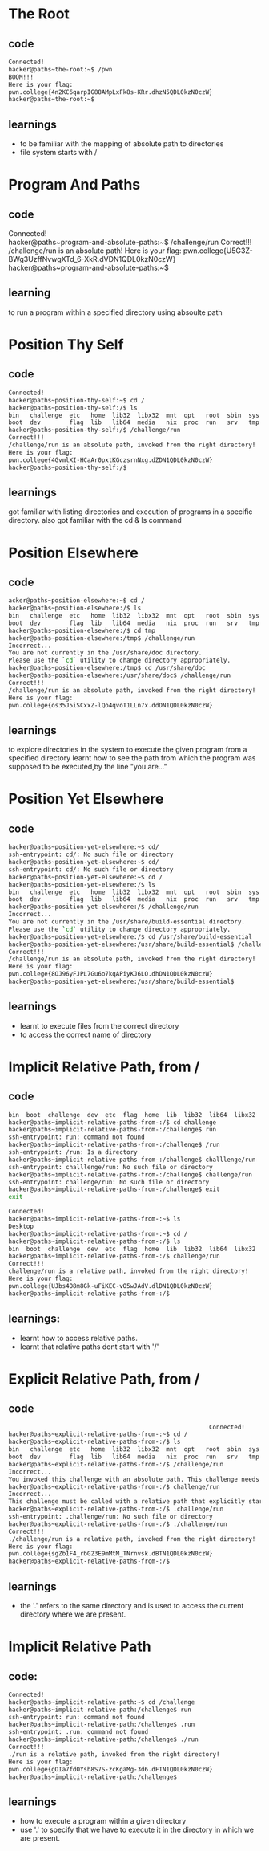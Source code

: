 # The Root
## code
```bash
Connected!
hacker@paths~the-root:~$ /pwn
BOOM!!!
Here is your flag:
pwn.college{4n2KC6qarpIG88AMpLxFk8s-KRr.dhzN5QDL0kzN0czW}
hacker@paths~the-root:~$ 
```

## learnings
- to be familiar with the mapping of absolute path to directories
- file system starts with /
# Program And Paths
## code
Connected!                                                                        
hacker@paths~program-and-absolute-paths:~$ /challenge/run
Correct!!!
/challenge/run is an absolute path! Here is your flag:
pwn.college{U5G3Z-BWg3UzffNvwgXTd_6-XkR.dVDN1QDL0kzN0czW}
hacker@paths~program-and-absolute-paths:~$ 
## learning
to run a program within a specified directory using absoulte path

# Position Thy Self
## code
```bash
Connected!
hacker@paths~position-thy-self:~$ cd /
hacker@paths~position-thy-self:/$ ls
bin   challenge  etc   home  lib32  libx32  mnt  opt   root  sbin  sys  usr
boot  dev        flag  lib   lib64  media   nix  proc  run   srv   tmp  var
hacker@paths~position-thy-self:/$ /challenge/run
Correct!!!
/challenge/run is an absolute path, invoked from the right directory!
Here is your flag:
pwn.college{4GvmlXI-HCaAr0pxtKGczsrnNxg.dZDN1QDL0kzN0czW}
hacker@paths~position-thy-self:/$ 


```

## learnings
got familiar with listing directories and execution of programs in a specific directory.
also got familiar with the cd & ls command

# Position Elsewhere
## code
``` bash
acker@paths~position-elsewhere:~$ cd /
hacker@paths~position-elsewhere:/$ ls
bin   challenge  etc   home  lib32  libx32  mnt  opt   root  sbin  sys  usr
boot  dev        flag  lib   lib64  media   nix  proc  run   srv   tmp  var
hacker@paths~position-elsewhere:/$ cd tmp
hacker@paths~position-elsewhere:/tmp$ /challenge/run
Incorrect...
You are not currently in the /usr/share/doc directory.
Please use the `cd` utility to change directory appropriately.
hacker@paths~position-elsewhere:/tmp$ cd /usr/share/doc
hacker@paths~position-elsewhere:/usr/share/doc$ /challenge/run
Correct!!!
/challenge/run is an absolute path, invoked from the right directory!
Here is your flag:
pwn.college{os35J5iSCxxZ-lQo4qvoT1LLn7x.ddDN1QDL0kzN0czW}
```

## learnings
to explore directories in the system
to execute the given program from a specified directory
learnt how to see the path from which the program was supposed to be executed,by the line "you are..."
# Position Yet Elsewhere
## code

```bash
hacker@paths~position-yet-elsewhere:~$ cd/
ssh-entrypoint: cd/: No such file or directory
hacker@paths~position-yet-elsewhere:~$ cd/
ssh-entrypoint: cd/: No such file or directory
hacker@paths~position-yet-elsewhere:~$ cd /
hacker@paths~position-yet-elsewhere:/$ ls
bin   challenge  etc   home  lib32  libx32  mnt  opt   root  sbin  sys  usr
boot  dev        flag  lib   lib64  media   nix  proc  run   srv   tmp  var
hacker@paths~position-yet-elsewhere:/$ /challenge/run
Incorrect...
You are not currently in the /usr/share/build-essential directory.
Please use the `cd` utility to change directory appropriately.
hacker@paths~position-yet-elsewhere:/$ cd /usr/share/build-essential
hacker@paths~position-yet-elsewhere:/usr/share/build-essential$ /challenge/run
Correct!!!
/challenge/run is an absolute path, invoked from the right directory!
Here is your flag:
pwn.college{8OJ96yFJPL7Gu6o7kqAPiyKJ6LO.dhDN1QDL0kzN0czW}
hacker@paths~position-yet-elsewhere:/usr/share/build-essential$
```

## learnings

- learnt to execute files from the correct directory
- to access the correct name of directory

# Implicit Relative Path, from /
## code
```bash
bin  boot  challenge  dev  etc  flag  home  lib  lib32  lib64  libx32  media  mnt  nix  opt  proc  root  run  sbin  srv  sys  tmp  usr  var
hacker@paths~implicit-relative-paths-from-:/$ cd challenge
hacker@paths~implicit-relative-paths-from-:/challenge$ run
ssh-entrypoint: run: command not found
hacker@paths~implicit-relative-paths-from-:/challenge$ /run
ssh-entrypoint: /run: Is a directory
hacker@paths~implicit-relative-paths-from-:/challenge$ challlenge/run
ssh-entrypoint: challlenge/run: No such file or directory
hacker@paths~implicit-relative-paths-from-:/challenge$ challenge/run
ssh-entrypoint: challenge/run: No such file or directory
hacker@paths~implicit-relative-paths-from-:/challenge$ exit
exit

Connected!                                                                        
hacker@paths~implicit-relative-paths-from-:~$ ls
Desktop
hacker@paths~implicit-relative-paths-from-:~$ cd /
hacker@paths~implicit-relative-paths-from-:/$ ls
bin  boot  challenge  dev  etc  flag  home  lib  lib32  lib64  libx32  media  mnt  nix  opt  proc  root  run  sbin  srv  sys  tmp  usr  var
hacker@paths~implicit-relative-paths-from-:/$ challenge/run
Correct!!!
challenge/run is a relative path, invoked from the right directory!
Here is your flag:
pwn.college{UJbs4O8m8Gk-uFiKEC-vO5wJAdV.dlDN1QDL0kzN0czW}
hacker@paths~implicit-relative-paths-from-:/$ 
```

## learnings:
- learnt how to access relative paths.
- learnt that relative paths dont start with '/'

# Explicit Relative Path, from /

## code
```bash
                                                        Connected!
hacker@paths~explicit-relative-paths-from-:~$ cd /
hacker@paths~explicit-relative-paths-from-:/$ ls
bin   challenge  etc   home  lib32  libx32  mnt  opt   root  sbin  sys  usr
boot  dev        flag  lib   lib64  media   nix  proc  run   srv   tmp  var
hacker@paths~explicit-relative-paths-from-:/$ /challenge/run
Incorrect...
You invoked this challenge with an absolute path. This challenge needs a relative path!
hacker@paths~explicit-relative-paths-from-:/$ challenge/run
Incorrect...
This challenge must be called with a relative path that explicitly starts with a `.`!
hacker@paths~explicit-relative-paths-from-:/$ .challenge/run
ssh-entrypoint: .challenge/run: No such file or directory
hacker@paths~explicit-relative-paths-from-:/$ ./challenge/run
Correct!!!
./challenge/run is a relative path, invoked from the right directory!
Here is your flag:
pwn.college{sgZb1F4_rbG23E9mMtM_TNrnvsk.dBTN1QDL0kzN0czW}
hacker@paths~explicit-relative-paths-from-:/$ 
```
## learnings
- the '.' refers to the same directory and is used to access the current directory where we are present.

# Implicit Relative Path
## code:
```bash
Connected!                                                                        
hacker@paths~implicit-relative-path:~$ cd /challenge
hacker@paths~implicit-relative-path:/challenge$ run
ssh-entrypoint: run: command not found
hacker@paths~implicit-relative-path:/challenge$ .run
ssh-entrypoint: .run: command not found
hacker@paths~implicit-relative-path:/challenge$ ./run
Correct!!!
./run is a relative path, invoked from the right directory!
Here is your flag:
pwn.college{gOIa7fdOYsh8S7S-zcKgaMg-3d6.dFTN1QDL0kzN0czW}
hacker@paths~implicit-relative-path:/challenge$ 
```
## learnings
- how to execute a program within a given directory
- use '.' to specify that we have to execute it in the directory in which we are present.
